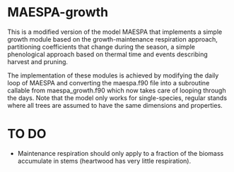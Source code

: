 # MAESPA-growth

This is a modified version of the model MAESPA that implements a simple growth module based on the growth-maintenance respiration approach, partitioning coefficients that change during the season,  a simple phenological approach based on thermal time and events describing harvest and pruning. 

The implementation of these modules is achieved by modifying the daily loop of MAESPA and converting the maespa.f90 file into a subroutine callable from maespa_growth.f90 which now takes care of looping through the days. Note that the model only works for single-species, regular stands where all trees are assumed to have the same dimensions and properties.

# TO DO

- Maintenance respiration should only apply to a fraction of the biomass accumulate in stems (heartwood has very little respiration).